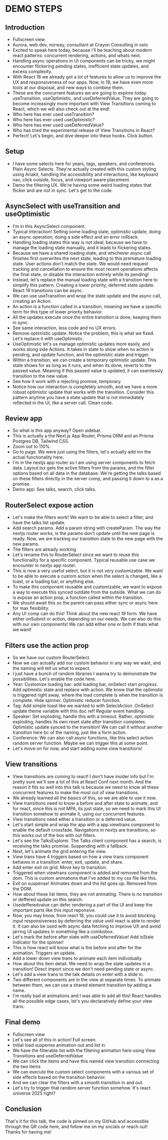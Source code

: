 # DEMO STEPS

## Introduction

- Fullscreen view
- Aurora, web dev, norway, consultant at Crayon Consulting in oslo
- Excited to speak here today, because i'll be teaching about modern react patterns: concurrent rendering, actions, and whats next.
- Handling async operations in UI components can be tricky, we might encounter flickering pending states, inefficient state updates, and excess complexity.
- With React 18 we already got a lot of features to allow us to improve the UX and responsiveness of our apps. Now, in 19, we have even more tools at our disposal, and new ways to combine them.
- These are the concurrent features we are going to explore today. useTransition, useOptimistic, and useDeferredValue. They are going to become increasingly more important with View Transitions coming to React, which we will also check out at the end!
- Who here has ever used useTransition?
- Who here has ever used useOptimistic?
- Who here has ever used useDeferredValue?
- Who has tried the experimental release of View Transitions in React?
- Perfect! Let's begin, and dive deeper into these hooks. Click button.

## Setup

- I have some selects here for years, tags, speakers, and conferences. Plain Async Selects. They're actually created with this custom styling using Ariakit, handling the accessibility and interactions, like keyboard nav, click outside, focus, and viewport aware placement.
- Demo the filtering UX. We're having some weird loading states that flicker and are not in sync. Let's get to the code.

## AsyncSelect with useTransition and useOptimistic

- I'm in this AsyncSelect component.
- Typical interaction! Setting some loading state, optimistic update, doing an async operation, doing a side effect and an error rollback.
- Handling loading states this way is not ideal, because we have to manage the loading state manually, and it leads to flickering states.
- Because we have a shared loading state, and whichever async call finishes first overwrites the next state, leading to this premature loading state. User actions don't match the state. We would need request tracking and cancellation to ensure the most recent operations affects the final state, or disable the interaction entirely while its pending!
- Instead, let's replace the manual loading state with a transition here to simplify this pattern. Creating a lower priority, deferred state update. React 19 transitions can be async.
- We can use useTransition and wrap the state update and the async call, creating an Action.
- An action is a function called in a transition, meaning we have a specific term for this type of lower priority behavior.
- All the updates execute once the entire transition is done, keeping them in sync.
- See same interaction, less code and no UX errors.
- Remove optimistic update. Notice the problem, this is what we fixed. Let's replace it with useOptimistic.
- UseOptimistic let's us manage optimistic updates more easily, and works along side Actions. It takes in state to show when no action is pending, and update function, and the optimistic state and trigger.
- Within a transition, we can create a temporary optimistic update. This state shows for as long as it runs, and when its done, reverts to the passed value. Meaning if this passed value is updated, it can seamlessly transition to the new value.
- See how it work with a rejecting promise, temporary.
- Notice how our interaction is completely smooth, and we have a more robust optimistic update that works with the transition. Consider this pattern anytime you have a state update that is not immediately reflected in the UI, like a server call. Clean code.

## Review app

- So what is this app anyway? Open sidebar.
- This is actually a the Next.js App Router, Prisma ORM and an Prisma Postgres DB, Tailwind CSS.
- Zoom out to 110%.
- Go to page. We were just using the filters, let's actually add inn the actual functionality here.
- I'm in the nextjs app router so I am using server components to fetch data. Layout.tsx gets the active filters from the params, and the filter options based on all data in the database. We're getting the talks based on these filters directly in the server comp, and passing it down to a as a promise.
- Demo app: See talks, search, click talks.

## RouterSelect expose action

- Let's make the filters work! We want to be able to select a filter, and have the talks list update.
- Add search params. Add a param string with createParam. The way the nextjs router works, is the params don't update until the new page is ready. Now, we are tracking our transition state to the new page with the new params.
- The filters are already working.
- Let's rename this to RouterSelect since we want to reuse this functionality for a specific component. Typical reusable use case we encounter in nextjs app router.
- This is now a very useful select, but it is not very customizable. We want to be able to execute a custom action when the select is changed, like a toast, or a loading bar, or anything else.
- To make this component reusable and customizable, we want to expose a way to execute this synced outdate from the outside. What we can do is expose an action prop, a function called within the transition.
- We should await this so the parent can pass either sync or async here for max flexibility.
- Any UI comp can do this! Think about the new react 19 form. We have either onSubmit or action, depending on our needs. We can also do this with our own components! We can add either one or both if thats what we want!

## Filters use the action prop

- So we have our custom RouterSelect.
- Now we can actually add our custom behavior in any way we want, and the naming will tell us what to expect.
- I just have a bunch of random libraries I wanna try to demonstrate the possibilities. Let's enable the code here.
- Year: Customize loading bar: add loading bar, onSelect start progress. Add optimistic state and replace with action. We know that the optimistic is triggered right away, where the load complete is when the transition is complete. Hide spinner. Optimistic reducer function.
- Tag: Add simple toast like we wanted to with SelectAction. OnSelect update theme variable with this doc ref! Regular event handling.
- Speaker: Set exploding, handle this with a timeout. Rather, optimistic exploding, handles its own reset state after transition completes. Optimistic update synced to the transition! We can call it without another transition here bc of the naming, just like a form action.
- Conference: We can also call async functions, like this select action random server function. Maybe we can trigger this at some point.
- Let's move on for now, and start adding some view transitions!

## View transitions

- View transitions are coming to react! I don't have insider info but I'm pretty sure we'll see a lot of this at React Conf next month. And the reason it fits so well into this talk is because we need to know all these concurrent features to make the most out of view transitions.
- We already learned all the basics of this, so we are able to use it now.
- View transitions need to know a before and after state to animate, and for react, since this is not MPA, its just state, so we need to mark this UI transition somehow to animate it, using our concurrent features.
- View transitions need either a transition or a deferred value.
- Let's start simple and wrap the app with a app viewtrans component to enable the default crossfade. Navigations in nextjs are transitions, so this works out of the box with out filters.
- Let's see the TalksExplorer. The Talks client component has a search, is receiving the talks promise. Suspending with a fallback.
- Next, let's animate the grid entering the view.
- View trans have 4 triggers based on how a view trans component behaves in a transition: enter, exit, update, and share.
- Add enter exit on grid. Move key to transition.
- Triggered when viewtrans component is added and removed from the dom. This is custom animations that I've added to my css file like this.
- Exit on suspense! Animates down and the list goes up. Removed from the DOM.
- How about these list items, they are not animating. There is no transition or deffered update on this search.
- Usedefferedvalue can defer rendering a part of the UI and keep the important parts like this input reponsive.
- Now, you may know, from react 18, you could use it to avoid blocking input responsiveness by deferring the value until react is able to render it. It can also be used with async data fetching to improve UX and avoid jarring UI updates in something like a combobox.
- Let's mark the before after state with useDeferredValue! Add isStale indicator for the spinner!
- This is how react will know what is the before and after for the animation. Triggers an update.
- Add a lower down view trans to animate each item individually.
- How about this item detail. We need to wrap the state updates in a transition! Direct import since we don't need pending state or async.
- Let's add a view trans to the talk details on enter with a slide in.
- Two different components are in the view at separate times. To animate between them, we can use a shared element transition by adding a name.
- I'm really bad at animations and I was able to add all this! React handles all the possible edge cases, let's you declaratively define your view trans.

## Final demo

- Fullscreen view
- Let's see all of this in action! Full screen.
- Initial load suspense animation out and list in
- We have the filterable list with the filtering animation here using View Transitions and useDeferredValue
- We can click the items and have this named view transition connecting the two items
- We can execute the custom select components with a various set of side effects based on the transition behavior.
- And we can clear the filters with a smooth transition in and out.
- Let's try to trigger that random server function somehow. It's react universe 2025 right?

## Conclusion

That's it for this talk, the code is pinned on my GitHub and accessible through the QR code here, and follow me on my socials or reach out! Thanks for having me!
